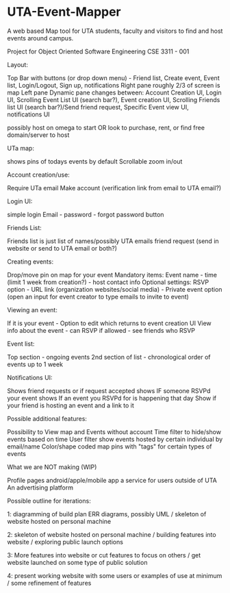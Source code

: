 # UTA-Event-Mapper
A web based Map tool for UTA students, faculty and visitors to find and host events around campus.

Project for Object Oriented Software Engineering
CSE 3311 - 001

Layout:

Top Bar with buttons (or drop down menu) - Friend list, Create event, Event list, Login/Logout, Sign up, notifications
Right pane roughly 2/3 of screen is map
Left pane Dynamic pane changes between: Account Creation UI, Login UI, Scrolling Event List UI (search bar?),
Event creation UI, Scrolling Friends list UI (search bar?)/Send friend request, Specific Event view UI, notifications UI

possibly host on omega to start OR look to purchase, rent, or find free domain/server to host


UTa map:

shows pins of todays events by default
Scrollable
zoom in/out

Account creation/use:

Require UTa email
Make account (verification link from email to UTA email?)

Login UI:

simple login
Email - password - forgot password button

Friends List:

Friends list is just list of names/possibly UTA emails
friend request (send in website or send to UTA email or both?)


Creating events:

Drop/move pin on map for your event
Mandatory items: Event name - time (limit 1 week from creation?) - host contact info 
Optional settings: RSVP option - URL link (organization websites/social media) - Private event option (open an input for event creator to type emails to invite to event) 


Viewing an event:

If it is your event - Option to edit which returns to event creation UI
View info about the event - can RSVP if allowed - see friends who RSVP


Event list:

Top section - ongoing events
2nd section of list - chronological order of events up to 1 week


Notifications UI: 

Shows friend requests or if request accepted
shows IF someone RSVPd your event
shows If an event you RSVPd for is happening that day
Show if your friend is hosting an event and a link to it


Possible additional features:

Possibility to View map and Events without account
Time filter to hide/show events based on time
User filter show events hosted by certain individual by email/name
Color/shape coded map pins with "tags" for certain types of events


What we are NOT making (WIP)

Profile pages
android/apple/mobile app
a service for users outside of UTA
An advertising platform


Possible outline for iterations:

1: diagramming of build plan ERR diagrams, possibly UML / skeleton of website hosted on personal machine

2: skeleton of website hosted on personal machine / building features into website / exploring public launch options

3: More features into website or cut features to focus on others / get website launched on some type of public solution

4: present working website with some users or examples of use at minimum / some refinement of features


